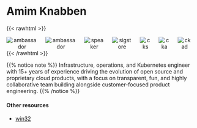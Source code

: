 # Amim Knabben 

{{< rawhtml >}}
<div style="align-items: center; justify-content: center; text-align: center; display: flex">
<img src="images/ambassador-2023.png?width=140px" alt="ambassador" style="margin-right: 20px; !important">
<img src="images/bigcat.png?width=140px" alt="ambassador" style="margin-right: 20px; !important">
<img src="images/speaker-2022.png?width=140px" alt="speaker" style="margin-right: 20px; !important">
<img src="images/sigstore.png?width=140px" alt="sigstore" style="margin-right: 20px; !important">
<img src="images/cks-cert.png?width=140px" alt="cks" style="margin-right: 20px; !important">
<img src="images/cka-cert.png?width=140px" alt="cka" style="margin-right: 20px; !important">
<img src="images/ckad-cert.png?width=140px" alt="ckad" style="margin-right: 20px; !important">
</div>
{{< /rawhtml >}}

{{% notice note %}}
Infrastructure, operations, and Kubernetes engineer with 15+ years of experience
driving the evolution of open source and proprietary cloud products, with a focus on
transparent, fun, and highly collaborative team building alongside customer-focused
product engineering.
{{% /notice %}}


#### Other resources

* [win32](https://md.opssec.in)

